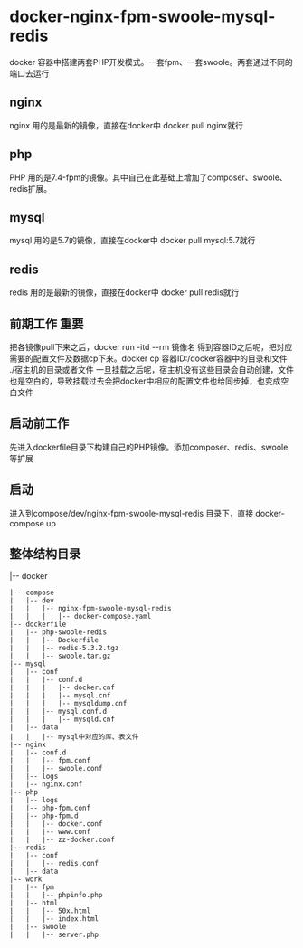 # docker-nginx-fpm-swoole-mysql-redis
docker 容器中搭建两套PHP开发模式。一套fpm、一套swoole。两套通过不同的端口去运行

## nginx
nginx 用的是最新的镜像，直接在docker中 docker pull nginx就行

## php
PHP 用的是7.4-fpm的镜像。其中自己在此基础上增加了composer、swoole、redis扩展。

## mysql
mysql 用的是5.7的镜像，直接在docker中 docker pull mysql:5.7就行

## redis
redis 用的是最新的镜像，直接在docker中 docker pull redis就行

## 前期工作 重要
把各镜像pull下来之后，docker run -itd --rm 镜像名 得到容器ID之后呢，把对应需要的配置文件及数据cp下来。docker cp 容器ID:/docker容器中的目录和文件 ./宿主机的目录或者文件
一旦挂载之后呢，宿主机没有这些目录会自动创建，文件也是空白的，导致挂载过去会把docker中相应的配置文件也给同步掉，也变成空白文件

## 启动前工作
先进入dockerfile目录下构建自己的PHP镜像。添加composer、redis、swoole等扩展

## 启动
进入到compose/dev/nginx-fpm-swoole-mysql-redis 目录下，直接 docker-compose up


## 整体结构目录
|-- docker

    |-- compose
    |   |-- dev
    |   |   |-- nginx-fpm-swoole-mysql-redis
    |   |   |   |-- docker-compose.yaml
    |-- dockerfile
    |   |-- php-swoole-redis
    |   |   |-- Dockerfile
    |   |   |-- redis-5.3.2.tgz
    |   |   |-- swoole.tar.gz
    |-- mysql
    |   |-- conf
    |   |   |-- conf.d
    |   |   |   |-- docker.cnf
    |   |   |   |-- mysql.cnf
    |   |   |   |-- mysqldump.cnf
    |   |   |-- mysql.conf.d
    |   |   |   |-- mysqld.cnf
    |   |-- data
    |   |   |-- mysql中对应的库、表文件
    |-- nginx
    |   |-- conf.d
    |   |   |-- fpm.conf
    |   |   |-- swoole.conf
    |   |-- logs
    |   |-- nginx.conf
    |-- php
    |   |-- logs
    |   |-- php-fpm.conf
    |   |-- php-fpm.d
    |   |   |-- docker.conf
    |   |   |-- www.conf
    |   |   |-- zz-docker.conf
    |-- redis
    |   |-- conf
    |   |   |-- redis.conf
    |   |-- data
    |-- work
    |   |-- fpm
    |   |   |-- phpinfo.php
    |   |-- html
    |   |   |-- 50x.html
    |   |   |-- index.html
    |   |-- swoole
    |   |   |-- server.php
